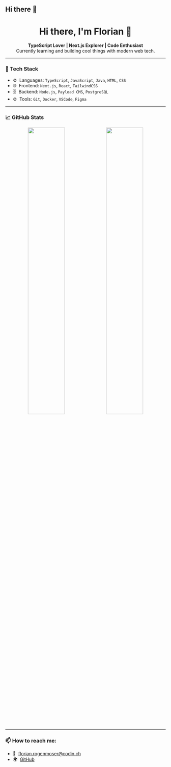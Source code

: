 ## Hi there 👋

<h1 align="center">Hi there, I'm Florian 👋</h1>

<p align="center">
  <strong>TypeScript Lover | Next.js Explorer | Code Enthusiast</strong><br />
  Currently learning and building cool things with modern web tech.
</p>

---

### 🚀 Tech Stack
- ⚙️ &nbsp;Languages: `TypeScript`, `JavaScript`, `Java`, `HTML`, `CSS`
- 🌐 &nbsp;Frontend: `Next.js`, `React`, `TailwindCSS`
- 🗄 &nbsp;Backend: `Node.js`, `Payload CMS`, `PostgreSQL`
- ⚙️ &nbsp;Tools: `Git`, `Docker`, `VSCode`, `Figma`

---

### 📈 GitHub Stats
<p align="center">
  <img src="https://github-readme-stats.vercel.app/api?username=FloCodin&show_icons=true&theme=radical" width="48%" />
  <img src="https://github-readme-streak-stats.herokuapp.com/?user=FloCodin&theme=radical" width="48%" />
</p>

---

### 📫 How to reach me:
- 📧 &nbsp;florian.rogenmoser@codin.ch
- 🌍 &nbsp;[GitHub](https://github.com/FloCodin)

<!--
**FloCodin/FloCodin** is a ✨ _special_ ✨ repository because its `README.md` (this file) appears on your GitHub profile.

Here are some ideas to get you started:

- 🔭 I’m currently working on ...
- 🌱 I’m currently learning ...
- 👯 I’m looking to collaborate on ...
- 🤔 I’m looking for help with ...
- 💬 Ask me about ...
- 📫 How to reach me: ...
- 😄 Pronouns: ...
- ⚡ Fun fact: ...
-->
